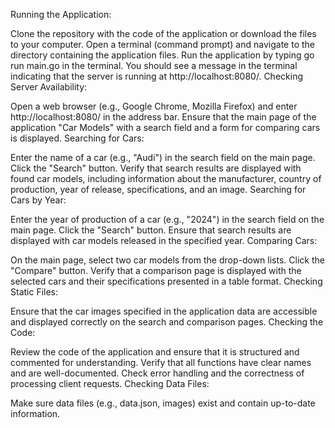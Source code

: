 Running the Application:

Clone the repository with the code of the application or download the files to your computer.
Open a terminal (command prompt) and navigate to the directory containing the application files.
Run the application by typing go run main.go in the terminal.
You should see a message in the terminal indicating that the server is running at http://localhost:8080/.
Checking Server Availability:

Open a web browser (e.g., Google Chrome, Mozilla Firefox) and enter http://localhost:8080/ in the address bar.
Ensure that the main page of the application "Car Models" with a search field and a form for comparing cars is displayed.
Searching for Cars:

Enter the name of a car (e.g., "Audi") in the search field on the main page.
Click the "Search" button.
Verify that search results are displayed with found car models, including information about the manufacturer, country of production, year of release, specifications, and an image.
Searching for Cars by Year:

Enter the year of production of a car (e.g., "2024") in the search field on the main page.
Click the "Search" button.
Ensure that search results are displayed with car models released in the specified year.
Comparing Cars:

On the main page, select two car models from the drop-down lists.
Click the "Compare" button.
Verify that a comparison page is displayed with the selected cars and their specifications presented in a table format.
Checking Static Files:

Ensure that the car images specified in the application data are accessible and displayed correctly on the search and comparison pages.
Checking the Code:

Review the code of the application and ensure that it is structured and commented for understanding.
Verify that all functions have clear names and are well-documented.
Check error handling and the correctness of processing client requests.
Checking Data Files:

Make sure data files (e.g., data.json, images) exist and contain up-to-date information.